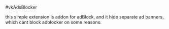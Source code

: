 #vkAdsBlocker

this simple extension is addon for adBlock, and it hide separate ad banners, which cant block adblocker on some reasons.